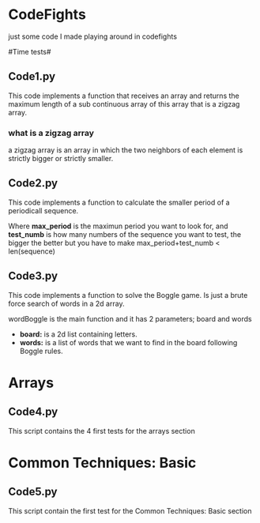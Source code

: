 # CodeFights
just some code I made playing around in codefights

#Time tests#
## Code1.py

This code implements a function that receives an array and returns the maximum length of a sub continuous array of this array that is a zigzag array. 

### what is a zigzag array

a zigzag array is an array in which the two neighbors of each element is strictly bigger or strictly smaller.

## Code2.py

This code implements a function to calculate the smaller period of a periodicall sequence.

Where **max_period** is the maximun period you want to look for, and **test_numb** is how many numbers of the sequence you want to test, the bigger the better but you have to make max_period+test_numb < len(sequence)

## Code3.py

This code implements a function to solve the Boggle game. Is just a brute force search of words in a 2d array.

wordBoggle is the main function and it has 2 parameters; board and words

* **board:** is a 2d list containing letters.
* **words:** is a list of words that we want to find in the board following Boggle rules.

# Arrays #

## Code4.py

This script contains the 4 first tests for the arrays section

# Common Techniques: Basic #

## Code5.py

This script contain the first test for the Common Techniques: Basic section




